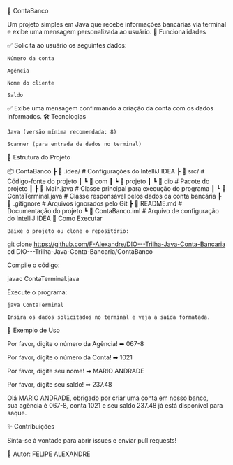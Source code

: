 🚀 ContaBanco

Um projeto simples em Java que recebe informações bancárias via terminal e exibe uma mensagem personalizada ao usuário.
📌 Funcionalidades

✅ Solicita ao usuário os seguintes dados:

    Número da conta

    Agência

    Nome do cliente

    Saldo

✅ Exibe uma mensagem confirmando a criação da conta com os dados informados.
🛠️ Tecnologias

    Java (versão mínima recomendada: 8)

    Scanner (para entrada de dados no terminal)

📂 Estrutura do Projeto

📦 ContaBanco
 ┣ 📂 .idea/               # Configurações do IntelliJ IDEA
 ┣ 📂 src/                 # Código-fonte do projeto
 ┃ ┗ 📂 com
 ┃   ┗ 📂 projeto
 ┃      ┗ 📂 dio           # Pacote do projeto
 ┃         ┣ 📜 Main.java  # Classe principal para execução do programa
 ┃         ┗ 📜 ContaTerminal.java # Classe responsável pelos dados da conta bancária
 ┣ 📜 .gitignore           # Arquivos ignorados pelo Git
 ┣ 📜 README.md            # Documentação do projeto
 ┗ 📜 ContaBanco.iml       # Arquivo de configuração do IntelliJ IDEA
🚀 Como Executar

    Baixe o projeto ou clone o repositório:

git clone https://github.com/F-Alexandre/DIO---Trilha-Java-Conta-Bancaria
cd DIO---Trilha-Java-Conta-Bancaria/ContaBanco

Compile o código:

javac ContaTerminal.java

Execute o programa:

    java ContaTerminal

    Insira os dados solicitados no terminal e veja a saída formatada.

📌 Exemplo de Uso

Por favor, digite o número da Agência!
➡ 067-8  

Por favor, digite o número da Conta!
➡ 1021  

Por favor, digite seu nome!
➡ MARIO ANDRADE  

Por favor, digite seu saldo!
➡ 237.48  

Olá MARIO ANDRADE, obrigado por criar uma conta em nosso banco,  
sua agência é 067-8, conta 1021 e seu saldo 237.48 já está disponível para saque.

✨ Contribuições

Sinta-se à vontade para abrir issues e enviar pull requests!

📌 Autor: FELIPE ALEXANDRE
